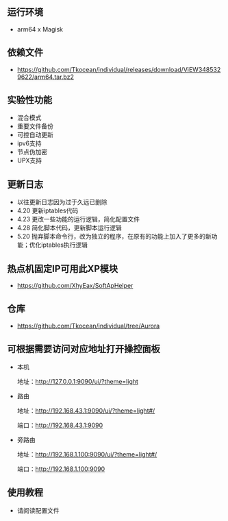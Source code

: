 ## 运行环境
- arm64 x Magisk

## 依赖文件
- https://github.com/Tkocean/individual/releases/download/ViEW3485329622/arm64.tar.bz2

## 实验性功能

- 混合模式
- 重要文件备份
- 可控自动更新
- ipv6支持
- 节点伪加密
- UPX支持

## 更新日志

- 以往更新日志因为过于久远已删除
- 4.20 更新iptables代码
- 4.23 更改一些功能的运行逻辑，简化配置文件
- 4.28 简化脚本代码，更新脚本运行逻辑
- 5.20 抛弃脚本命令行，改为独立的程序，在原有的功能上加入了更多的新功能；优化iptables执行逻辑

## 热点机固定IP可用此XP模块
- https://github.com/XhyEax/SoftApHelper


## 仓库
- https://github.com/Tkocean/individual/tree/Aurora

## 可根据需要访问对应地址打开操控面板

- 本机

  地址：http://127.0.0.1:9090/ui/?theme=light

- 路由

  地址：http://192.168.43.1:9090/ui/?theme=light#/

  端口：http://192.168.43.1:9090

- 旁路由

  地址：http://192.168.1.100:9090/ui/?theme=light#/

  端口：http://192.168.1.100:9090

## 使用教程

- 请阅读配置文件
